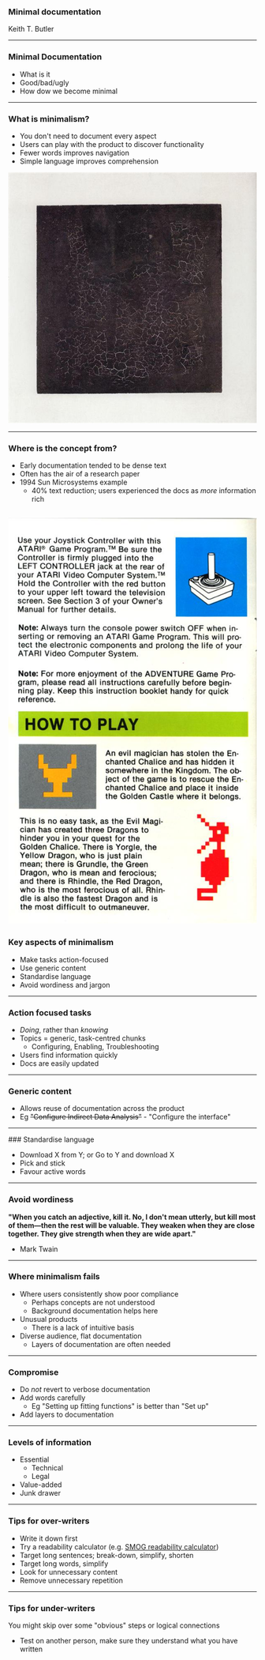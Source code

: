 ### Minimal documentation

 Keith T. Butler

---
### Minimal Documentation

* What is it
* Good/bad/ugly
* How dow we become minimal

---
### What is minimalism?

* You don't need to document every aspect
* Users can play with the product to discover functionality
* Fewer words improves navigation
* Simple language improves comprehension

![](images/square.jpg)

---
### Where is the concept from?

* Early documentation tended to be dense text
* Often has the air of a research paper
* 1994 Sun Microsystems example
    * 40% text reduction; users experienced the docs as *more* information rich

![](images/a2600.jpg)
---
### Key aspects of minimalism

* Make tasks action-focused
* Use generic content
* Standardise language
* Avoid wordiness and jargon

---
### Action focused tasks

* *Doing*, rather than *knowing*
* Topics = generic, task-centred chunks
    * Configuring, Enabling, Troubleshooting
* Users find information quickly
* Docs are easily updated

---
### Generic content

* Allows reuse of documentation across the product
* Eg ~~"Configure Indirect Data Analysis"~~ - "Configure the interface"

---
### Standardise language

* Download X from Y; or Go to Y and download X
* Pick and stick
* Favour active words

---
### Avoid wordiness

**"When you catch an adjective, kill it. No, I don't mean utterly, but kill most of them―then 
the rest will be valuable. They weaken when they are close together. They give strength when they are wide apart."**

- Mark Twain

---
### Where minimalism fails

* Where users consistently show poor compliance
    * Perhaps concepts are not understood
    * Background documentation helps here
* Unusual products
    * There is a lack of intuitive basis
* Diverse audience, flat documentation
    * Layers of documentation are often needed
    
---
### Compromise

* Do *not* revert to verbose documentation
* Add words carefully
    * Eg "Setting up fitting functions" is better than "Set up"
* Add layers to documentation

---
### Levels of information

* Essential
    * Technical
    * Legal
* Value-added
* Junk drawer

---
### Tips for over-writers

* Write it down first
* Try a readability calculator (e.g. [SMOG readability calculator](http://www.learningandwork.org.uk/SMOG-calculator/smogcalc.php#userguide))
* Target long sentences; break-down, simplify, shorten
* Target long words, simplify
* Look for unnecessary content
* Remove unnecessary repetition

---
### Tips for under-writers

You might skip over some "obvious" steps or logical connections

* Test on another person, make sure they understand what you have written


